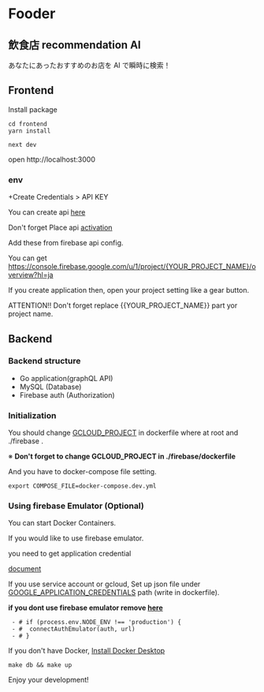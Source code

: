 # Fooder

## 飲食店 recommendation AI

あなたにあったおすすめのお店を AI で瞬時に検索！

## Frontend

Install package

```shell
cd frontend
yarn install
```

```shell
next dev
```

open http://localhost:3000

### env

+Create Credentials > API KEY

You can create api [here](https://console.cloud.google.com/apis/credentials)

Don't forget Place api [activation](https://console.cloud.google.com/apis/library/places-backend.googleapis.com)

Add these from firebase api config.

You can get
https://console.firebase.google.com/u/1/project/{YOUR_PROJECT_NAME}/overview?hl=ja

If you create application then, open your project setting like a gear button.

ATTENTION!! Don't forget replace {{YOUR_PROJECT_NAME}} part yor project name.

## Backend

### Backend structure

- Go application(graphQL API)
- MySQL (Database)
- Firebase auth (Authorization)

### Initialization

You should change [GCLOUD_PROJECT](https://github.com/edegp/fooder-app/blob/1f8c1aeeca3b0f14a4568e47b983e639f284c027/backend/dockerfile.dev#L5) in dockerfile where at root and ./firebase .

※ **Don't forget to change GCLOUD_PROJECT in ./firebase/dockerfile**

And you have to docker-compose file setting.

```shell
export COMPOSE_FILE=docker-compose.dev.yml
```

### Using firebase Emulator (Optional)

You can start Docker Containers.

If you would like to use firebase emulator.

you need to get application credential

[document](https://firebase.google.com/docs/admin/setup?hl=ja#initialize_the_sdk_in_non-google_environments)

If you use service account or gcloud, Set up json file under [GOOGLE_APPLICATION_CREDENTIALS](https://github.com/edegp/fooder-app/blob/1f8c1aeeca3b0f14a4568e47b983e639f284c027/backend/dockerfile.dev#L5) path (write in dockerfile).

**if you dont use firebase emulator remove [here](https://github.com/edegp/fooder-app/blob/1f8c1aeeca3b0f14a4568e47b983e639f284c027/frontend/src/lib/firebase.ts#L27)**

```typescript:/frontend/src/lib/firebase
 - # if (process.env.NODE_ENV !== 'production') {
 - #  connectAuthEmulator(auth, url)
 - # }
```

If you don't have Docker, [Install Docker Desktop](https://www.docker.com/products/docker-desktop/)

```shell
make db && make up
```

Enjoy your development!

